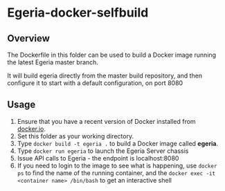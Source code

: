 <!-- SPDX-License-Identifier: Apache-2.0 -->
<!-- Copyright Contributors to the Egeria project. -->

# Egeria-docker-selfbuild

## Overview

The Dockerfile in this folder can be used to build a Docker image running
the latest Egeria master branch.

It will build egeria directly from the master build repository, and then configure it to start with a default configuration, on port 8080

## Usage


1. Ensure that you have a recent version of Docker installed from
   [docker.io](http://www.docker.io).
2. Set this folder as your working directory.
3. Type `docker build -t egeria .` to build a Docker image called **egeria**.
4. Type `docker run egeria` to launch the Egeria Server chassis
5. Issue API calls to Egeria - the endpoint is localhost:8080
6. If you need to login to the image to see what is happening, use `docker ps` to find the name of the running container, and the `docker exec -it <container name> /bin/bash` to get an interactive shell

